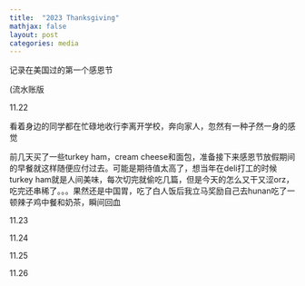 ```yaml
---
title:  "2023 Thanksgiving"
mathjax: false
layout: post
categories: media
---
```

记录在美国过的第一个感恩节

(流水账版

11.22

看着身边的同学都在忙碌地收行李离开学校，奔向家人，忽然有一种孑然一身的感觉

前几天买了一些turkey ham，cream cheese和面包，准备接下来感恩节放假期间的早餐就这样随便应付过去。可能是期待值太高了，想当年在deli打工的时候turkey ham就是人间美味，每次切完就偷吃几篇，但是今天的怎么又干又涩orz，吃完还串稀了。。。果然还是中国胃，吃了白人饭后我立马奖励自己去hunan吃了一顿辣子鸡中餐和奶茶，瞬间回血

11.23

11.24

11.25

11.26

